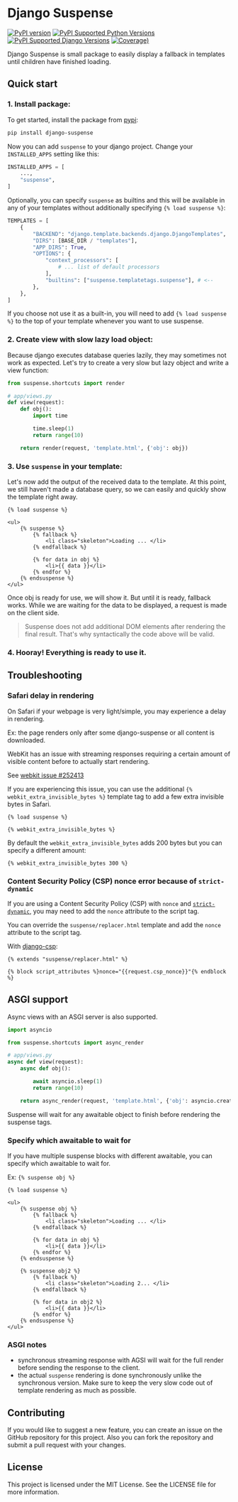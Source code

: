 # Django Suspense
[![PyPI version](https://img.shields.io/pypi/v/django-suspense)](https://pypi.python.org/pypi/django-suspense/)
[![PyPI Supported Python Versions](https://img.shields.io/pypi/pyversions/django-suspense.svg)](https://pypi.python.org/pypi/django-suspense/)
[![PyPI Supported Django Versions](https://img.shields.io/pypi/djversions/django-suspense.svg)](https://pypi.python.org/pypi/django-suspense/)
[![Coverage)](https://codecov.io/github/paqstd-dev/django-suspense/graph/badge.svg)](https://app.codecov.io/github/paqstd-dev/django-suspense)

Django Suspense is small package to easily display a fallback in templates until children have finished loading.


## Quick start

### 1. Install package:
To get started, install the package from [pypi](https://pypi.org/project/django-suspense/):
```bash
pip install django-suspense
```

Now you can add `suspense` to your django project. Change your `INSTALLED_APPS` setting like this:
```python
INSTALLED_APPS = [
    ...,
    "suspense",
]
```

Optionally, you can specify `suspense` as builtins and this will be available in any of your templates without additionally specifying `{% load suspense %}`:
```python
TEMPLATES = [
    {
        "BACKEND": "django.template.backends.django.DjangoTemplates",
        "DIRS": [BASE_DIR / "templates"],
        "APP_DIRS": True,
        "OPTIONS": {
            "context_processors": [
                # ... list of default processors
            ],
            "builtins": ["suspense.templatetags.suspense"], # <--
        },
    },
]
```
If you choose not use it as a built-in, you will need to add `{% load suspense %}` to the top of your template whenever you want to use suspense.


### 2. Create view with slow lazy load object:
Because django executes database queries lazily, they may sometimes not work as expected. Let's try to create a very slow but lazy object and write a view function:
```python
from suspense.shortcuts import render

# app/views.py
def view(request):
    def obj():
        import time

        time.sleep(1)
        return range(10)

    return render(request, 'template.html', {'obj': obj})
```

### 3. Use `suspense` in your template:
Let's now add the output of the received data to the template. At this point, we still haven't made a database query, so we can easily and quickly show the template right away.
```jinja
{% load suspense %}

<ul>
    {% suspense %}
        {% fallback %}
            <li class="skeleton">Loading ... </li>
        {% endfallback %}

        {% for data in obj %}
            <li>{{ data }}</li>
        {% endfor %}
    {% endsuspense %}
</ul>
```
Once obj is ready for use, we will show it. But until it is ready, fallback works. While we are waiting for the data to be displayed, a request is made on the client side.

> Suspense does not add additional DOM elements after rendering the final result. That's why syntactically the code above will be valid.

### 4. Hooray! Everything is ready to use it.


## Troubleshooting

### Safari delay in rendering

On Safari if your webpage is very light/simple, you may experience a delay in rendering.

Ex: the page renders only after some django-suspense or all content is downloaded.

WebKit has an issue with streaming responses requiring a certain amount of visible content before to actually start rendering.

See [webkit issue #252413](https://bugs.webkit.org/show_bug.cgi?id=252413)

If you are experiencing this issue, you can use the additional `{% webkit_extra_invisible_bytes %}` template tag to add a few extra invisible bytes in Safari.

```jinja
{% load suspense %}

{% webkit_extra_invisible_bytes %}
```

By default the `webkit_extra_invisible_bytes` adds 200 bytes but you can specify a different amount:

```jinja
{% webkit_extra_invisible_bytes 300 %}
```

### Content Security Policy (CSP) nonce error because of `strict-dynamic`

If you are using a Content Security Policy (CSP) with `nonce` and [`strict-dynamic`](https://developer.mozilla.org/en-US/docs/Web/HTTP/Headers/Content-Security-Policy/script-src#strict-dynamic), you may need to add the `nonce` attribute to the script tag.

You can override the `suspense/replacer.html` template and add the `nonce` attribute to the script tag.

With [django-csp](https://django-csp.readthedocs.io/en/latest/nonce.html#middleware):

```jinja
{% extends "suspense/replacer.html" %}

{% block script_attributes %}nonce="{{request.csp_nonce}}"{% endblock %}
```

## ASGI support

Async views with an ASGI server is also supported.

```python
import asyncio

from suspense.shortcuts import async_render

# app/views.py
async def view(request):
    async def obj():

        await asyncio.sleep(1)
        return range(10)

    return async_render(request, 'template.html', {'obj': asyncio.create_task(obj())})
```

Suspense will wait for any awaitable object to finish before rendering the suspense tags.

### Specify which awaitable to wait for

If you have multiple suspense blocks with different awaitable, you can specify which awaitable to wait for.

Ex: `{% suspense obj %}`

```jinja
{% load suspense %}

<ul>
    {% suspense obj %}
        {% fallback %}
            <li class="skeleton">Loading ... </li>
        {% endfallback %}

        {% for data in obj %}
            <li>{{ data }}</li>
        {% endfor %}
    {% endsuspense %}

    {% suspense obj2 %}
        {% fallback %}
            <li class="skeleton">Loading 2... </li>
        {% endfallback %}

        {% for data in obj2 %}
            <li>{{ data }}</li>
        {% endfor %}
    {% endsuspense %}
</ul>
```

### ASGI notes
- synchronous streaming response with AGSI will wait for the full render before sending the response to the client.
- the actual `suspense` rendering is done synchronously unlike the synchronous version. Make sure to keep the very slow code out of template rendering as much as possible.  


## Contributing
If you would like to suggest a new feature, you can create an issue on the GitHub repository for this project.
Also you can fork the repository and submit a pull request with your changes.

## License
This project is licensed under the MIT License. See the LICENSE file for more information.
